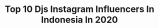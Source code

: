 ---
title: Top 10 Djs Instagram Influencers In Indonesia In 2020
description: >-
  Find top djs Instagram influencers in Indonesia in 2020. Most popular hashtags: #bali #dj #love #statuswhatsapp.
platform: Instagram
profiles:
  - username: "rahmanaputri13"
    fullname: >-
      Ninaputry👑
    location: "Indonesia"
    followers: 10270
    engagement: 681
    commentsToLikes: 0.015584
    avatar: "https://scontent-lht6-1.cdninstagram.com/v/t51.2885-19/s320x320/88154165_663876454353463_3551913678636843008_n.jpg?_nc_ht=scontent-lht6-1.cdninstagram.com&_nc_ohc=HybGOs3imgUAX8nSABB&oh=489fc1459b67a5dcfde5615498ae9206&oe=5EBAA4E3"
    verified: false
    hashtags: "#boldmusic, #nightlife, #djindonesia, #boldxperience"
  - username: "putrymboulenk"
    fullname: >-
      DJ ELIND
    location: "Indonesia"
    followers: 34032
    engagement: 432
    commentsToLikes: 0.013827
    avatar: "https://scontent-ams4-1.cdninstagram.com/v/t51.2885-19/s320x320/66067116_689832224811454_8074283038940332032_n.jpg?_nc_ht=scontent-ams4-1.cdninstagram.com&_nc_ohc=WNF0mQ_28oAAX-gfQf6&oh=d2964ac93cfa2d7b271652540db6ac25&oe=5E836D55"
    verified: false
    hashtags: "#give, #latepost, #djelind"
  - username: "chertkovski"
    fullname: >-
      Aleksey Chertkovskiy
    location: "Indonesia"
    followers: 27756
    engagement: 657
    commentsToLikes: 0.026889
    avatar: "https://scontent-atl3-1.cdninstagram.com/v/t51.2885-19/s320x320/74953527_2385912938391240_5637711434373660672_n.jpg?_nc_ht=scontent-atl3-1.cdninstagram.com&_nc_ohc=Z21oGQyiaX0AX_seSsc&oh=e1399c63bbb34f22c84a24266b91c05a&oe=5EB922D0"
    verified: false
    hashtags: "#quarantinelife, #onlineparty, #djset, #newmusic"
  - username: "devarra_"
    fullname: >-
      DEVARRA
    location: "Indonesia"
    followers: 12403
    engagement: 614
    commentsToLikes: 0.043161
    avatar: "https://scontent-lhr8-1.cdninstagram.com/v/t51.2885-19/s320x320/51935350_380284882703386_3292694956166086656_n.jpg?_nc_ht=scontent-lhr8-1.cdninstagram.com&_nc_ohc=-ZrfE4veGEYAX8RjOqr&oh=e0ce98d7df41988b7191bc52182795d0&oe=5EBBCE24"
    verified: false
    hashtags: "#visitjapan, #vespaworld, #garudaland, #throwback"
  - username: "iamdjmamba"
    fullname: >-
      𝙳 𝙹 𝙼 𝙰 𝙼 𝙱 𝙰
    location: "Indonesia"
    followers: 18769
    engagement: 165
    commentsToLikes: 0.026869
    avatar: "https://scontent-ams4-1.cdninstagram.com/v/t51.2885-19/s320x320/83773700_2702848223133940_8474111053582565376_n.jpg?_nc_ht=scontent-ams4-1.cdninstagram.com&_nc_ohc=Qkjyr6Cn9_AAX_1NInV&oh=018b53c46c0463bdb20d61cca524a918&oe=5EBAECD0"
    verified: false
    hashtags: "#path, #moody, #ladiesfirst, #subliminalmessages"
  - username: "daisukebotak"
    fullname: >-
      DAISUKE BOTAK
    location: "Indonesia"
    followers: 32858
    engagement: 360
    commentsToLikes: 0.065995
    avatar: "https://scontent-ams4-1.cdninstagram.com/v/t51.2885-19/s320x320/87710739_203041777463474_214535209868066816_n.jpg?_nc_ht=scontent-ams4-1.cdninstagram.com&_nc_ohc=onT6L7F8ZdQAX_nnlrX&oh=22fa11db9c828227627cd11b37961ebd&oe=5EB97ADB"
    verified: false
    hashtags: "#antilemes, #uniqloindonesia, #yangcowoharusbukabaju, #tiktok"
  - username: "djanedelayna"
    fullname: >-
      De Layna
    location: "Indonesia"
    followers: 5781
    engagement: 964
    commentsToLikes: 0.030436
    avatar: "https://scontent-amt2-1.cdninstagram.com/v/t51.2885-19/s320x320/24327976_1559541040791283_3549909792925417472_n.jpg?_nc_ht=scontent-amt2-1.cdninstagram.com&_nc_ohc=5BVlhse7N7gAX8PmjIh&oh=33f7a2802503d399baa45b10f4d06da8&oe=5EB4FB37"
    verified: false
    hashtags: "#stayhome, #basshouseteam, #podlasie, #subbass"
  - username: "iam_kimmichan"
    fullname: >-
      🎤 Kimmi Chan
    location: "Indonesia"
    followers: 57750
    engagement: 177
    commentsToLikes: 0.005915
    avatar: "https://scontent-ams4-1.cdninstagram.com/v/t51.2885-19/s320x320/90344302_2280979162206820_4387590086804373504_n.jpg?_nc_ht=scontent-ams4-1.cdninstagram.com&_nc_ohc=Q_2_LP6UuJcAX_z-nCx&oh=c562c8210ffe5b98538a5d83aa95883b&oe=5EAF996C"
    verified: true
    hashtags: "#nyeparty, #macautrip, #photography, #favoritesong"
  - username: "story_mood78"
    fullname: >-
      ⚠Tempat↗ TOxIc° BUcIN°
    location: "Indonesia"
    followers: 25041
    engagement: 1211
    commentsToLikes: 0.006762
    avatar: "https://scontent-gmp1-1.cdninstagram.com/v/t51.2885-19/s320x320/84694247_489525898361323_6037465309290430464_n.jpg?_nc_ht=scontent-gmp1-1.cdninstagram.com&_nc_ohc=RK2otu3SZZoAX8m9u52&oh=847879d26811c785e4ec46f82a67215d&oe=5EA79B19"
    verified: false
    hashtags: "#videokeren30detik, #statuskeren, #djindonesia, #sampahberkarya"
  - username: "jepri_flash"
    fullname: >-
      jepri_aldiansyah
    location: "Indonesia"
    followers: 16445
    engagement: 1558
    commentsToLikes: 0.005793
    avatar: "https://scontent-lhr8-1.cdninstagram.com/v/t51.2885-19/s320x320/58619969_401968407068898_3938472512077168640_n.jpg?_nc_ht=scontent-lhr8-1.cdninstagram.com&_nc_ohc=q2F8YzaBltQAX90nIXH&oh=36cf2bbc70f24fec38b3444e30af372b&oe=5EB9C191"
    verified: false
    hashtags: "#videokekinian, #quoteskekinian, #urbexindonesia, #musikkekinian"
---